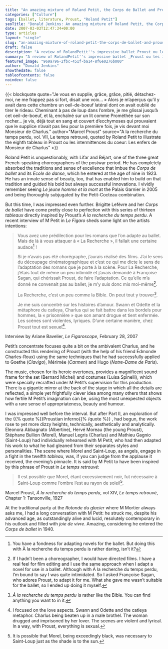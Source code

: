 ```yaml
---
title: "An amazing mixture of Roland Petit, the Corps de Ballet and Proust"
categories: ["Culture"]
tags: [ballet, literature, Proust, "Roland Petit"]
seoTitle: "Donald Jenkins: An amazing mixture of Roland Petit, the Corps de Ballet and Proust"
date: 2007-03-03T12:47:34+00:00
type: articles
layout: "single"
slug: "an-amazing-mixture-of-roland-petit-the-corps-de-ballet-and-proust"
draft: false
description: "A review of RolandPetit''s impressive ballet Proust ou les intermittences du coeur_ : « Les enfers de Monsieur de Charlus »."
summary: "A review of RolandPetit''s impressive ballet _Proust ou les intermittences du coeur_ : « Les enfers de Monsieur de Charlus »."
featured_image: "969a796-2fbc-451f-ba14-8f6e0276b000"
author: "Donald Jenkins"
showthedate: false
tableofcontents: false
noindex: false
---
```


{{< blockquote quote="Je vous en supplie, grâce, grâce, pitié, détachez-moi, ne me frappez pas si fort, disait une voix… » Alors je m’aperçus qu’il y avait dans cette chambre un oeil-de-boeuf latéral dont on avait oublié de tirer le rideau. Cheminant à pas de loup dans l’ombre, je me glissai jusqu’à cet oeil-de-boeuf, et là, enchaîné sur un lit comme Prométhée sur son rocher… je vis, déjà tout en sang et couvert d’ecchymoses qui prouvaient que le supplice n’avait pas lieu pour la première fois, je vis devant moi Monsieur de Charlus." author="Marcel Proust" source="A la recherche du temps perdu, vol. VII, Le temps retrouvé, quoted by Roland Petit to illustrate the eighth tableau in Proust ou les intermittences du coeur: Les enfers de Monsieur de Charlus" >}}

Roland Petit is unquestionably, with Lifar and Béjart, one of the three great French-speaking choreographers of the postwar period. He has completely absorbed the traditions and sense of excellence that imbue the _Corps de ballet_ and its _Ecole de danse_, which he entered at the age of nine in 1923. He has an innate sense of beauty, too, that has enabled him to build on that tradition and guided his bold but always successful innovations. I vividly remember seeing _Le jeune homme et la mort_ at the Palais Garnier in 2005 and being thoroughly subjugated by the Petit-Cocteau combination.

But this time, I was impressed even further. Brigitte Lefèvre and her _Corps de ballet_ have come pretty close to perfection with this series of thirteen _tableaux_ directly inspired by Proust’s _À la recherche du temps perdu_. A recent interview of M Petit in _Le Figaro_ sheds some light on the artists intentions:

> Vous avez une prédilection pour les romans que l’on adapte au ballet. Mais de là à vous attaquer à « La Recherche », il fallait une certaine audace[^1] !
>
> Si je n’avais pas été chorégraphe, j’aurais réalisé des films. J’ai le sens du découpage cinématographique et c’est ce qui me dicte le sens de l’adaptation des romans que je porte à la scène. Pour La Recherche, j’étais tout de même un peu intimidé et j’avais demandé à Françoise Sagan, qui chérissait Proust, de faire l’adaptation. Ce qu’elle m’a donné ne convenait pas au ballet, je m’y suis donc mis moi-même[^2].
>
> La Recherche, c’est un peu comme la Bible. On peut tout y trouver[^3].
>
> Je me suis concentré sur les histoires d’amour. Swann et Odette et la métaphore du catleya, Charlus qui se fait battre dans les bordels pour hommes, la « prisonnière » que son amant drogue et tient enfermée. Les scènes sont violentes, lyriques. D’une certaine manière, chez Proust tout est sexuel[^4].

<figcaption class="source">Interview by Ariane Bavelier, <em>Le Figaroscope</em>, February 28, 2007</figcaption>

Petit’s concentrate focuses quite a bit on the ambivalent Charlus, and he constructed this rendering of Proust (with the help of his friend Edmonde Charles-Roux) using the same techniques that he had successfully applied to Goethe (<em>Clavigo</em>), Mérimée (<em>Carmen</em>) and Hugo (<em>Notre-Dame de Paris</em>).

The music, chosen for its heroic overtones, provides a magnificent sound frame for the set (Bernard Michel) and costumes (Luisa Spinelli), which were specially recrafted under M Petit’s supervision for this production. There is a gigantic mirror at the back of the stage in which all the details are reflected, a simple yet frightfully clever idea among many others that shows how fertile M Petit’s imagination can be, using the most unexpected objects with a rare sense of appropriateness, beauty and humour.

I was impressed well before the interval. But after Part II, an exploration of the {{% quote %}}Proustian inferno{{% /quote %}} , had begun, the work rose to yet more dizzy heights, technically, aesthetically and analytically. Eleonora Abbagnato (Albertine), Hervé Moreau (the young Proust), Stéphane Bullion (Morel), Manuel Legris (Charlus) and Mathieu Gagnio (Saint-Loup) had individually rehearsed with M Petit, who had then adapted his work to what he had gleaned from their separates styles and personalities. The scene where Morel and Saint-Loup, as angels, engage in a fight in the twelfth _tableau_, was, if you can judge from the applause it received, the evening’s pinnacle. It is said by M Petit to have been inspired by this phrase of Proust in _Le temps retrouvé_:

> Il est possible que Morel, étant excessivement noir, fut nécessaire à Saint-Loup comme l’ombre l’est au rayon de soleil[^5].

<figcaption class="source">Marcel Proust, <em>À la recherche du temps perdu</em>, vol XIV, <em>Le temps retrouvé</em>, Chapter 1: Tansonville, 1927</figcaption>

At the traditional party at the _Rotonde du glacier_ where M Mortier always asks me, I had a long conversation with M Petit: he struck me, despite his advanced age, as outstandingly alive and lucid, resolutely contemporary in his outlook and filled with _joie de vivre_. Amazing, considering he entered the _Corps de ballet_ in 1940.

[^1]: You have a fondness for adapting novels for the ballet. But doing this with À la recherche du temps perdu is rather daring, isn’t it?
[^2]: If I hadn’t been a choreographer, I would have directed films. I have a real feel for film editing and I use the same approach when I adapt a novel for use in a ballet. Although with À la recherche du temps perdu, I’m bound to say I was quite intimidated. So I asked Françoise Sagan, who adores Proust, to adapt it for me. What she gave me wasn’t suitable for the ballet, so I ended up doing it myself.
[^3]: _À la recherche du temps perdu_ is rather like the Bible. You can find anything you want to in it.
[^4]: I focused on the love aspects. Swann and Odette and the catleya metaphor. Charlus being beaten up in a male brothel. The woman drugged and imprisoned by her lover. The scenes are violent and lyrical. In a way, with Proust, everything is sexual.
[^5]: It is possible that Morel, being exceedingly black, was necessary to Saint-Loup just as the shade is to the sun.
